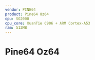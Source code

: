 ```yaml
---
vendor: PINE64
product: Pine64 Oz64
cpu: SG2000
cpu_core: XuanTie C906 + ARM Cortex-A53
ram: 512MB
---
```


# Pine64 Oz64

